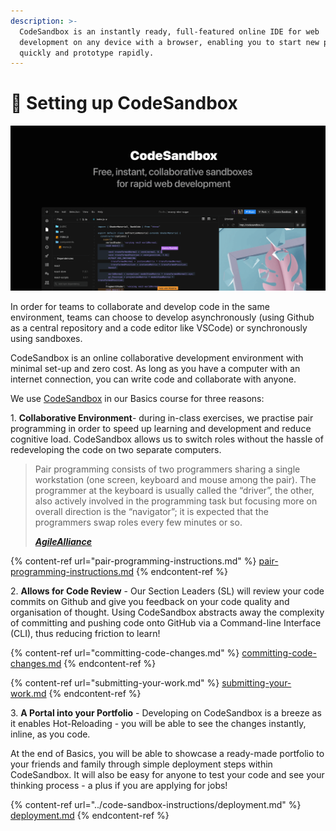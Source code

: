 ```yaml
---
description: >-
  CodeSandbox is an instantly ready, full-featured online IDE for web
  development on any device with a browser, enabling you to start new projects
  quickly and prototype rapidly.
---
```


# 📓 Setting up CodeSandbox

![With CodeSandbox, you can create web apps, experiment with code, test ideas, and share creations easily.](<../../.gitbook/assets/image (10) (1).png>)

In order for teams to collaborate and develop code in the same environment, teams can choose to develop asynchronously (using Github as a central repository and a code editor like VSCode) or synchronously using sandboxes.

CodeSandbox is an online collaborative development environment with minimal set-up and zero cost. As long as you have a computer with an internet connection, you can write code and collaborate with anyone.

We use [CodeSandbox](https://codesandbox.io) in our Basics course for three reasons:

1\. **Collaborative Environment**- during in-class exercises, we practise pair programming in order to speed up learning and development and reduce cognitive load. CodeSandbox allows us to switch roles without the hassle of redeveloping the code on two separate computers.

> Pair programming consists of two programmers sharing a single workstation (one screen, keyboard and mouse among the pair). The programmer at the keyboard is usually called the “driver”, the other, also actively involved in the programming task but focusing more on overall direction is the “navigator”; it is expected that the programmers swap roles every few minutes or so.
>
> __[_AgileAlliance_](https://www.agilealliance.org/glossary/pairing/#q=\~\(infinite\~false\~filters\~\(postType\~\(\~'page\~'post\~'aa\_book\~'aa\_event\_session\~'aa\_experience\_report\~'aa\_glossary\~'aa\_research\_paper\~'aa\_video\)\~tags\~\(\~'pair\*20programming\)\)\~searchTerm\~'\~sort\~false\~sortDirection\~'asc\~page\~1\))__

{% content-ref url="pair-programming-instructions.md" %}
[pair-programming-instructions.md](pair-programming-instructions.md)
{% endcontent-ref %}

2\. **Allows for Code Review** - Our Section Leaders (SL) will review your code commits on Github and give you feedback on your code quality and organisation of thought. Using CodeSandbox abstracts away the complexity of committing and pushing code onto GitHub via a Command-line Interface (CLI), thus reducing friction to learn!

{% content-ref url="committing-code-changes.md" %}
[committing-code-changes.md](committing-code-changes.md)
{% endcontent-ref %}

{% content-ref url="submitting-your-work.md" %}
[submitting-your-work.md](submitting-your-work.md)
{% endcontent-ref %}

3\. **A Portal into your Portfolio** - Developing on CodeSandbox is a breeze as it enables Hot-Reloading - you will be able to see the changes instantly, inline, as you code.

At the end of Basics, you will be able to showcase a ready-made portfolio to your friends and family through simple deployment steps within CodeSandbox. It will also be easy for anyone to test your code and see your thinking process - a plus if you are applying for jobs!

{% content-ref url="../code-sandbox-instructions/deployment.md" %}
[deployment.md](../code-sandbox-instructions/deployment.md)
{% endcontent-ref %}
